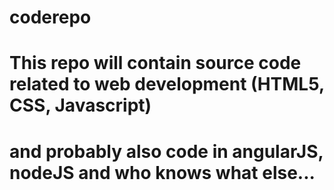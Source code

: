 # coderepo
# This repo will contain source code related to web development (HTML5, CSS, Javascript)
# and probably also code in angularJS, nodeJS and who knows what else...

